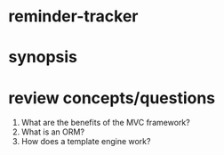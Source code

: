 # reminder-tracker

# synopsis

# review concepts/questions 
1. What are the benefits of the MVC framework? 
2. What is an ORM?
3. How does a template engine work?